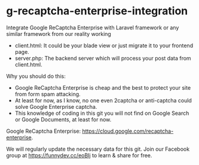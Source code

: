 # g-recaptcha-enterprise-integration

Integrate Google ReCaptcha Enterprise with Laravel framework or any similar framework from our reality working
* client.html: It could be your blade view or just migrate it to your frontend page.
* server.php: The backend server which will process your post data from client.html.

Why you should do this:
* Google ReCaptcha Enterprise is cheap and the best to protect your site from form spam attacking.
* At least for now, as I know, no one even 2captcha or anti-captcha could solve Google Enterprise captcha.
* This knowledge of coding in this git you will not find on Google Search or Google Documents, at least for now.

Google ReCaptcha Enterprise: https://cloud.google.com/recaptcha-enterprise.

We will regularly update the necessary data for this git. Join our Facebook group at https://funnydev.cc/eoBIj to learn & share for free.